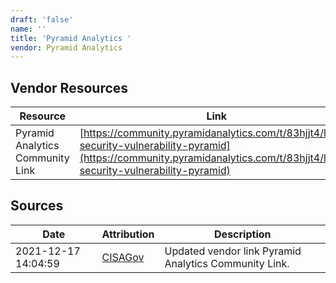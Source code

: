 ```yaml
---
draft: 'false'
name: ''
title: 'Pyramid Analytics '
vendor: Pyramid Analytics
---
```


## Vendor Resources
| Resource | Link |
| --- | --- |
| Pyramid Analytics Community Link | [https://community.pyramidanalytics.com/t/83hjjt4/log4j-security-vulnerability-pyramid](https://community.pyramidanalytics.com/t/83hjjt4/log4j-security-vulnerability-pyramid) |



## Sources
| Date | Attribution | Description |
| --- | --- | --- |
| 2021-12-17 14:04:59 | [CISAGov](https://raw.githubusercontent.com/cisagov/log4j-affected-db/develop/README.md) | Updated vendor link Pyramid Analytics Community Link.  |

